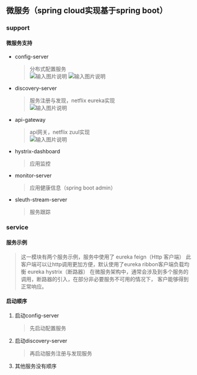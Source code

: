 ## 微服务（spring cloud实现基于spring boot）
### support
#### 微服务支持
* config-server  

    > 分布式配置服务  
    ![输入图片说明](http://git.oschina.net/uploads/images/2017/0119/170644_c07b7897_489925.png "在这里输入图片标题")
    ![输入图片说明](http://git.oschina.net/uploads/images/2017/0114/013548_42cfa443_489925.jpeg "配置服务器")
    
* discovery-server  

    > 服务注册与发现，netflix eureka实现  
    ![输入图片说明](http://git.oschina.net/uploads/images/2017/0114/013731_aaaad60d_489925.jpeg "在这里输入图片标题")
* api-gateway  

    > api网关，netflix zuul实现  
    ![输入图片说明](http://git.oschina.net/uploads/images/2017/0114/013806_2ed9c7ed_489925.jpeg "在这里输入图片标题")  
    
* hystrix-dashboard
    > 应用监控  
    
* monitor-server
    > 应用健康信息（spring boot admin）  
* sleuth-stream-server
    > 服务跟踪  
    
### service  

#### 服务示例  
   > 这一模块有两个服务示例，服务中使用了
        eureka feign（Http 客户端）
            此客户端可以让http调用更加方便，默认使用了eureka ribbon客户端负载均衡 
        eureka hystrix（断路器）
            在微服务架构中，通常会涉及到多个服务的调用，断路器的引入，在部分非必要服务不可用的情况下，
            客户能够得到正常响应。    
            
            
    
            
#### 启动顺序
1. 启动config-server  

    > 先启动配置服务
2. 启动discovery-server  

    > 再启动服务注册与发现服务

3. 其他服务没有顺序